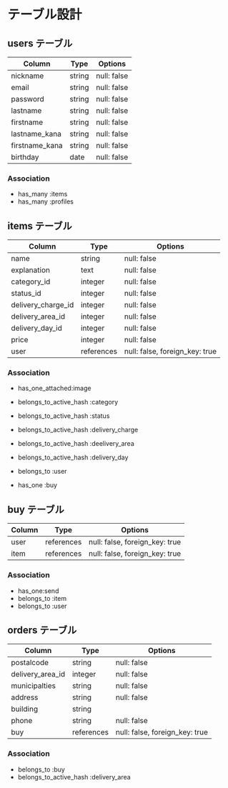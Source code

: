# テーブル設計

## users テーブル

| Column         | Type     | Options     |
| -------------- | -------- | ----------- |
| nickname       | string   | null: false |
| email          | string   | null: false |
| password       | string   | null: false |
| lastname       | string   | null: false |
| firstname      | string   | null: false |
| lastname_kana  | string   | null: false |
| firstname_kana | string   | null: false |
| birthday       | date     | null: false |

### Association

- has_many :items
- has_many :profiles

## items テーブル

| Column             | Type       | Options                        |
| ------------------ | ---------- | ------------------------------ |
| name               | string     | null: false                    |
| explanation        | text       | null: false                    |
| category_id        | integer    | null: false                    |
| status_id          | integer    | null: false                    |
| delivery_charge_id | integer    | null: false                    |
| delivery_area_id   | integer    | null: false                    |
| delivery_day_id    | integer    | null: false                    |
| price              | integer    | null: false                    |
| user               | references | null: false, foreign_key: true |

### Association
- has_one_attached:image

- belongs_to_active_hash :category
- belongs_to_active_hash :status
- belongs_to_active_hash :delivery_charge
- belongs_to_active_hash :deelivery_area
- belongs_to_active_hash :delivery_day

- belongs_to :user
- has_one :buy

## buy テーブル

| Column   | Type       | Options                    |
| ---- | ---------- | ------------------------------ |
| user | references | null: false, foreign_key: true |
| item | references | null: false, foreign_key: true |

### Association

- has_one:send
- belongs_to :item
- belongs_to :user

## orders テーブル

| Column           | Type       | Options                        |
| ---------------- | ---------- | ------------------------------ |
| postalcode       | string     | null: false                    |
| delivery_area_id | integer    | null: false                    |
| municipalties    | string     | null: false                    |
| address          | string     | null: false                    |
| building         | string     |                                |
| phone            | string     | null: false                    |
| buy              | references | null: false, foreign_key: true |

### Association

- belongs_to :buy
- belongs_to_active_hash :delivery_area